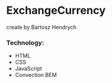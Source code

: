 # ExchangeCurrency
create by Bartosz Hendrych

### Technology:
- HTML
- CSS
- JavaScript
- Convection BEM
